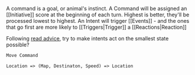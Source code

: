 A command is a goal, or animal's instinct. 
A Command will be assigned an [[Initiative]] score at the beginning of each turn. Highest is better,  they'll be processed lowest to highest. An Intent will trigger [[Events]] - and the ones that go first are more likely to [[Triggers|Trigger]] a [[Reactions|Reaction]]

Following [read advice](https://prog21.dadgum.com/23.html), try to make intents act on the smallest state possible?

```md
Move Command

Location => (Map, Destinaton, Speed) => Location 

```